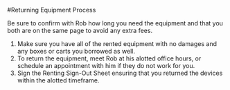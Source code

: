 #Returning Equipment Process

Be sure to confirm with Rob how long you need the equipment and that you both are on the same page to avoid any extra fees.

1. Make sure you have all of the rented equipment with no damages and any boxes or carts you borrowed as well.
2. To return the equipment, meet Rob at his alotted office hours, or schedule an appointment with him if they do not work for you.
3. Sign the Renting Sign-Out Sheet ensuring that you returned the devices within the alotted timeframe.
